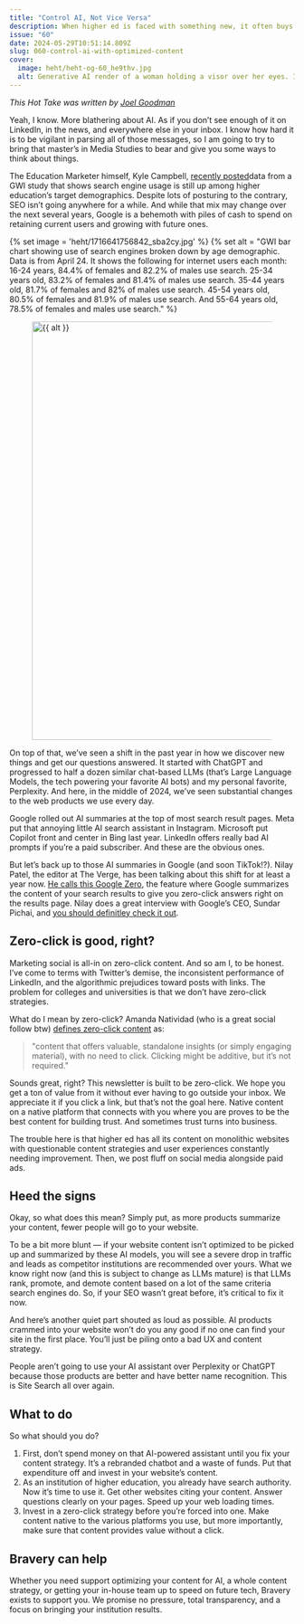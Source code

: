 ```yaml
---
title: "Control AI, Not Vice Versa"
description: When higher ed is faced with something new, it often buys more products. With AI, universities should be training AI with better content.
issue: "60"
date: 2024-05-29T10:51:14.809Z
slug: 060-control-ai-with-optimized-content
cover:
  image: heht/heht-og-60_he9thv.jpg
  alt: Generative AI render of a woman holding a visor over her eyes. It appears to be made up of code. In the background is a city at night. Car light reflections on either side. There is floating code overlaying the entire graphic.
---
```


_This Hot Take was written by [Joel Goodman](https://linkedin.com/in/joelgoodman/)_

Yeah, I know. More blathering about AI. As if you don’t see enough of it on LinkedIn, in the news, and everywhere else in your inbox. I know how hard it is to be vigilant in parsing all of those messages, so I am going to try to bring that master’s in Media Studies to bear and give you some ways to think about things.

The Education Marketer himself, Kyle Campbell, [recently posted](https://www.linkedin.com/posts/kyledavecampbell_young-people-are-abandoning-search-engines-activity-7200117394655051776-JVho)data from a GWI study that shows search engine usage is still up among higher education’s target demographics. Despite lots of posturing to the contrary, SEO isn’t going anywhere for a while. And while that mix may change over the next several years, Google is a behemoth with piles of cash to spend on retaining current users and growing with future ones.

{% set image = 'heht/1716641756842_sba2cy.jpg' %}
{% set alt = "GWI bar chart showing use of search engines broken down by age demographic. Data is from April 24. It shows the following for internet users each month: 16-24 years, 84.4% of females and 82.2% of males use search. 25-34 years old, 83.2% of females and 81.4% of males use search. 35-44 years old, 81.7% of females and 82% of males use search. 45-54 years old, 80.5% of females and 81.9% of males use search. And 55-64 years old, 78.5% of females and males use search." %}
<figure>
<img
    srcset="{% srcset image, '1322:740' %}"
    data-src="{% src image, '1322:740' %}"
    alt="{{ alt }}" loading="lazy" width="1322" height="740">
</figure>

On top of that, we’ve seen a shift in the past year in how we discover new things and get our questions answered. It started with ChatGPT and progressed to half a dozen similar chat-based LLMs (that’s Large Language Models, the tech powering your favorite AI bots) and my personal favorite, Perplexity. And here, in the middle of 2024, we’ve seen substantial changes to the web products we use every day.

Google rolled out AI summaries at the top of most search result pages. Meta put that annoying little AI search assistant in Instagram. Microsoft put Copilot front and center in Bing last year. LinkedIn offers really bad AI prompts if you’re a paid subscriber. And these are the obvious ones.

But let’s back up to those AI summaries in Google (and soon TikTok!?). Nilay Patel, the editor at The Verge, has been talking about this shift for at least a year now. [He calls this Google Zero](https://www.threads.net/@reckless1280/post/C69ymgIPBC3?hl=en), the feature where Google summarizes the content of your search results to give you zero-click answers right on the results page. Nilay does a great interview with Google’s CEO, Sundar Pichai, and [you should definitley check it out](https://www.theverge.com/24158374/google-ceo-sundar-pichai-ai-search-gemini-future-of-the-internet-web-openai-decoder-interview).

## Zero-click is good, right?

Marketing social is all-in on zero-click content. And so am I, to be honest. I’ve come to terms with Twitter’s demise, the inconsistent performance of LinkedIn, and the algorithmic prejudices toward posts with links. The problem for colleges and universities is that we don’t have zero-click strategies.

What do I mean by zero-click? Amanda Natividad (who is a great social follow btw) [defines zero-click content](https://sparktoro.com/blog/zero-click-content-the-counterintuitive-way-to-succeed-in-a-platform-native-world/) as:

> "content that offers valuable, standalone insights (or simply engaging material), with no need to click. Clicking might be additive, but it’s not required."

Sounds great, right? This newsletter is built to be zero-click. We hope you get a ton of value from it without ever having to go outside your inbox. We appreciate it if you click a link, but that’s not the goal here. Native content on a native platform that connects with you where you are proves to be the best content for building trust. And sometimes trust turns into business.

The trouble here is that higher ed has all its content on monolithic websites with questionable content strategies and user experiences constantly needing improvement. Then, we post fluff on social media alongside paid ads.

## Heed the signs

Okay, so what does this mean? Simply put, as more products summarize your content, fewer people will go to your website.

To be a bit more blunt — if your website content isn’t optimized to be picked up and summarized by these AI models, you will see a severe drop in traffic and leads as competitor institutions are recommended over yours. What we know right now (and this is subject to change as LLMs mature) is that LLMs rank, promote, and demote content based on a lot of the same criteria search engines do. So, if your SEO wasn’t great before, it’s critical to fix it now.

And here’s another quiet part shouted as loud as possible. AI products crammed into your website won’t do you any good if no one can find your site in the first place. You’ll just be piling onto a bad UX and content strategy.

People aren’t going to use your AI assistant over Perplexity or ChatGPT because those products are better and have better name recognition. This is Site Search all over again.

## What to do

So what should you do?

1. First, don’t spend money on that AI-powered assistant until you fix your content strategy. It’s a rebranded chatbot and a waste of funds. Put that expenditure off and invest in your website’s content.
2. As an institution of higher education, you already have search authority. Now it’s time to use it. Get other websites citing your content. Answer questions clearly on your pages. Speed up your web loading times.
3. Invest in a zero-click strategy before you’re forced into one. Make content native to the various platforms you use, but more importantly, make sure that content provides value without a click.

## Bravery can help

Whether you need support optimizing your content for AI, a whole content strategy, or getting your in-house team up to speed on future tech, Bravery exists to support you. We promise no pressure, total transparency, and a focus on bringing your institution results.